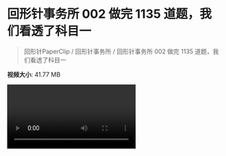 # 回形针事务所 002 做完 1135 道题，我们看透了科目一

> 回形针PaperClip / 回形针事务所 / 回形针事务所 002 做完 1135 道题，我们看透了科目一

**视频大小**: 41.77 MB

<div class="video"><video src="https://file.hsyhx.top/archive/PaperClip/事务所/002.mp4" controls preload>🤔 您的浏览器不支持 video 标签</video></div>